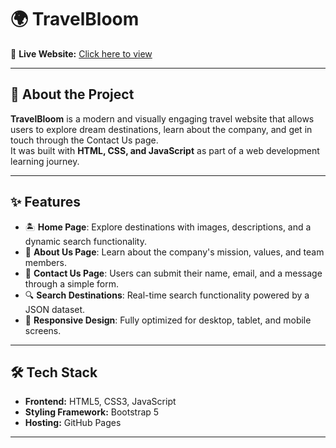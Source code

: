 # 🌍 TravelBloom

🚀 **Live Website:** [Click here to view](https://danny23-hossam.github.io/TravelBloomwebsite/)

---

## 📖 About the Project
**TravelBloom** is a modern and visually engaging travel website that allows users to explore dream destinations, learn about the company, and get in touch through the Contact Us page.  
It was built with **HTML, CSS, and JavaScript** as part of a web development learning journey.

---

## ✨ Features
- 🏝️ **Home Page**: Explore destinations with images, descriptions, and a dynamic search functionality.  
- 🧭 **About Us Page**: Learn about the company's mission, values, and team members.  
- 📩 **Contact Us Page**: Users can submit their name, email, and a message through a simple form.  
- 🔍 **Search Destinations**: Real-time search functionality powered by a JSON dataset.  
- 📱 **Responsive Design**: Fully optimized for desktop, tablet, and mobile screens.  

---

## 🛠️ Tech Stack
- **Frontend:** HTML5, CSS3, JavaScript  
- **Styling Framework:** Bootstrap 5  
- **Hosting:** GitHub Pages  

---


